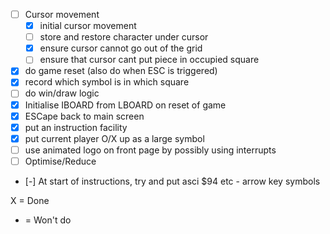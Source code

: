 - [ ] Cursor movement
    - [X] initial cursor movement
    - [ ] store and restore character under cursor 
    - [X] ensure cursor cannot go out of the grid
    - [ ] ensure that cursor cant put piece in occupied square
- [X] do game reset (also do when ESC is triggered)
- [X] record which symbol is in which square
- [ ] do win/draw  logic
- [X] Initialise IBOARD from LBOARD on reset of game
- [X] ESCape back to main screen 
- [X] put an instruction facility
- [X] put current player O/X up as a large symbol
- [ ] use animated logo on front page by possibly using interrupts
- [ ] Optimise/Reduce
- [-] At start of instructions, try and put asci $94 etc - arrow key symbols


X = Done
- = Won't do